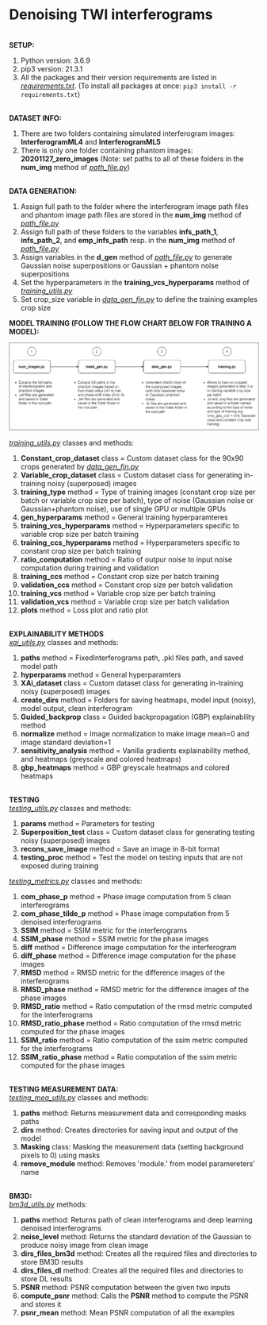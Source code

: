# Denoising TWI interferograms

\
**SETUP:**

1. Python version: 3.6.9
2. pip3 version: 21.3.1
3. All the packages and their version requirements are listed in [_requirements.txt_](https://gitlab1.ptb.de/hoffma31/machine-learning/-/blob/master/requirements.txt). (To install all packages at once: `pip3 install -r requirements.txt`)

\
**DATASET INFO:**

1. There are two folders containing simulated interferogram images: **InterferogramML4** and **InterferogramML5**
2. There is only one folder containing  phantom images: **20201127_zero_images** (Note: set paths to all of these folders in the **num_img** method of [_path_file.py_](https://gitlab1.ptb.de/hoffma31/machine-learning/-/blob/master/path_file.py))

\
**DATA GENERATION:**
1. Assign full path to the folder where the interferogram image path files and phantom image path files are stored in the **num_img** method of [_path_file.py_](https://gitlab1.ptb.de/hoffma31/machine-learning/-/blob/master/path_file.py)
2. Assign full path of these folders to the variables **infs_path_1**, **infs_path_2**, and **emp_infs_path** resp. in the **num_img** method of [_path_file.py_](https://gitlab1.ptb.de/hoffma31/machine-learning/-/blob/master/path_file.py)
3. Assign variables in the **d_gen** method of [_path_file.py_](https://gitlab1.ptb.de/hoffma31/machine-learning/-/blob/master/path_file.py) to generate Gaussian noise superpositions or Gaussian + phantom noise superpositions
4. Set the hyperparameters in the **training_vcs_hyperparams** method of [_training_utils.py_](https://gitlab1.ptb.de/hoffma31/machine-learning/-/blob/master/training_utils.py)
5. Set crop_size variable in [_data_gen_fin.py_](https://gitlab1.ptb.de/hoffma31/machine-learning/-/blob/master/training_utils.py) to define the training examples crop size


**MODEL TRAINING (FOLLOW THE FLOW CHART BELOW FOR TRAINING A MODEL):**

![](images/gitlab_training_flow.drawio.png)

[_training_utils.py_](https://gitlab1.ptb.de/hoffma31/machine-learning/-/blob/master/training_utils.py) classes and methods:
1. **Constant_crop_dataset** class = Custom dataset class for the 90x90 crops generated by [_data_gen_fin.py_](https://gitlab1.ptb.de/hoffma31/machine-learning/-/blob/master/training_utils.py)
2. **Variable_crop_dataset** class = Custom dataset class for generating in-training noisy (superposed) images
3. **training_type** method = Type of training images (constant crop size per batch or variable crop size per batch), type of noise (Gaussian noise or Gaussian+phantom noise), use of single GPU or multiple GPUs
4. **gen_hyperparams** method = General training hyperparamteres
5. **training_vcs_hyperparams** method = Hyperparameters specific to variable crop size per batch training
6. **training_ccs_hyperparams** method = Hyperparameters specific to constant crop size per batch training
7. **ratio_computation** method = Ratio of outpur noise to input noise computation during training and validation
8. **training_ccs** method = Constant crop size per batch training
9. **validation_ccs** method = Constant crop size per batch validation
10. **training_vcs** method = Variable crop size per batch training
11. **validation_vcs** method = Variable crop size per batch validation
12. **plots** method = Loss plot and ratio plot

\
**EXPLAINABILITY METHODS**\
[_xai_utils.py_](https://gitlab1.ptb.de/hoffma31/machine-learning/-/blob/master/XAi/xai_utils.py) classes and methods:

1. **paths** method = FixedInterferograms path, .pkl files path, and saved model path
2. **hyperparams** method = General hyperparamters
3. **XAi_dataset** class = Custom dataset class for generating in-training noisy (superposed) images
4. **create_dirs** method = Folders for saving heatmaps, model input (noisy), model output, clean interferogram
5. **Guided_backprop** class = Guided backpropagation (GBP) explainability method
6. **normalize** method = Image normalization to make image mean=0 and image standard deviation=1
7. **sensitivity_analysis** method = Vanilla gradients explainability method, and heatmaps (greyscale and colored heatmaps)
8. **gbp_heatmaps** method = GBP greyscale heatmaps and colored heatmaps 

\
**TESTING**\
[_testing_utils.py_](https://gitlab1.ptb.de/hoffma31/machine-learning/-/blob/master/testing/testing_utils.py) classes and methods:
1. **params** method = Parameters for testing
2. **Superposition_test** class = Custom dataset class for generating testing noisy (superposed) images
3. **recons_save_image** method = Save an image in 8-bit format
4. **testing_proc** method =  Test the model on testing inputs that are not exposed during training

[_testing_metrics.py_](https://gitlab1.ptb.de/hoffma31/machine-learning/-/blob/master/testing/testing_metrics.py) classes and methods:

1. **com_phase_p** method = Phase image computation from 5 clean interferograms
2. **com_phase_tilde_p** method = Phase image computation from 5 denoised interferograms
3. **SSIM** method = SSIM metric for the interferograms
4. **SSIM_phase** method = SSIM metric for the phase images
5. **diff** method = Difference image computation for the interferogram
6. **diff_phase** method = Difference image computation for the phase images 
7. **RMSD** method = RMSD metric for the difference images of the interferograms
8. **RMSD_phase** method = RMSD metric for the difference images of the phase images
9. **RMSD_ratio** method = Ratio computation of the rmsd metric computed for the interferograms
10. **RMSD_ratio_phase** method = Ratio computation of the rmsd metric computed for the phase images
11. **SSIM_ratio** method = Ratio computation of the ssim metric computed for the interferograms
12. **SSIM_ratio_phase** method = Ratio computation of the ssim metric computed for the phase images

\
**TESTING MEASUREMENT DATA:**\
[_testing_mea_utils.py_](https://gitlab1.ptb.de/hoffma31/machine-learning/-/blob/master/testing_MEA/testing_mea_utils.py) classes and methods:

1. **paths** method: Returns measurement data and corresponding masks paths 
2. **dirs** method: Creates directories for saving input and output of the model
3. **Masking** class: Masking the measurement data (setting background pixels to 0) using masks 
4. **remove_module** method: Removes 'module.' from model paramereters' name

\
**BM3D:**\
[_bm3d_utils.py_](https://gitlab1.ptb.de/hoffma31/machine-learning/-/blob/master/BM3D/bm3d_utils.py) methods:

1. **paths** method: Returns path of clean interferograms and deep learning denoised interferograms
2. **noise_level** method: Returns the standard deviation of the Gaussian to produce noisy image from clean image
3. **dirs_files_bm3d** method: Creates all the required files and directories to store BM3D results
4. **dirs_files_dl** method: Creates all the required files and directories to store DL results
5. **PSNR** method: PSNR computation between the given two inputs
6. **compute_psnr** method: Calls the **PSNR** method to compute the PSNR and stores it 
7. **psnr_mean** method: Mean PSNR computation of all the examples
